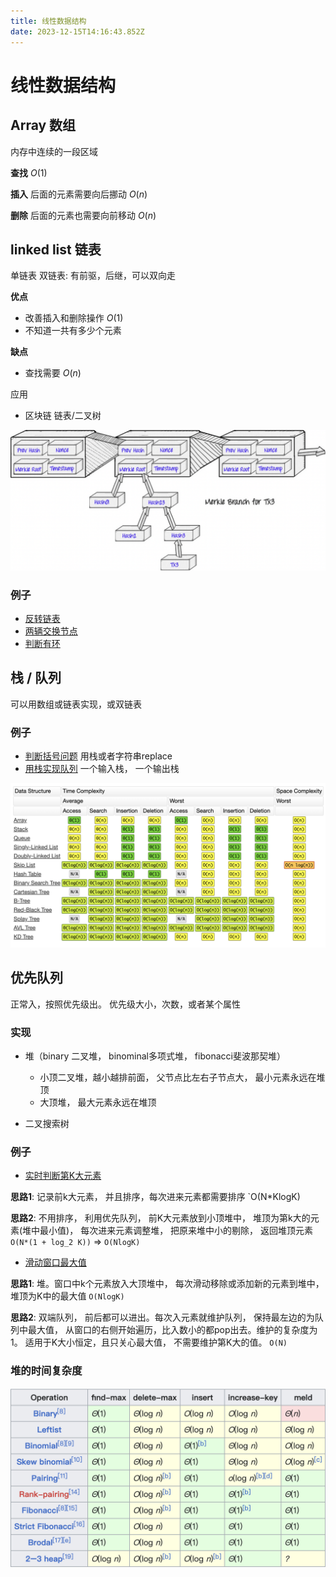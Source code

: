 ```yaml
---
title: 线性数据结构
date: 2023-12-15T14:16:43.852Z
---
```

# 线性数据结构

## Array 数组

内存中连续的一段区域

**查找** $O(1)$

**插入** 后面的元素需要向后挪动 $O(n)$

**删除** 后面的元素也需要向前移动 $O(n)$

## linked list 链表

单链表
双链表: 有前驱，后继，可以双向走

**优点**

* 改善插入和删除操作 $O(1)$
* 不知道一共有多少个元素

**缺点**

* 查找需要 $O(n)$

应用

* 区块链 链表/二叉树

![block chain](/images/array-1.png)

### 例子

* [反转链表](https://leetcode.cn/problems/reverse-linked-list/)
* [两辆交换节点](https://leetcode.cn/problems/swap-nodes-in-pairs/description/)
* [判断有环](https://leetcode.cn/problems/linked-list-cycle/)

## 栈 / 队列

可以用数组或链表实现，或双链表

### 例子

* [判断括号问题](https://leetcode.cn/problems/valid-parentheses/)
  用栈或者字符串replace
* [用栈实现队列](https://leetcode.cn/problems/implement-queue-using-stacks/)
  一个输入栈， 一个输出栈

[![事件复杂度](/images/array-2.png)](https://www.bigocheatsheet.com/)

## 优先队列

正常入，按照优先级出。 优先级大小，次数，或者某个属性

### 实现

* 堆（binary 二叉堆， binominal多项式堆， fibonacci斐波那契堆）

  * 小顶二叉堆，越小越排前面， 父节点比左右子节点大， 最小元素永远在堆顶
  * 大顶堆， 最大元素永远在堆顶
* 二叉搜索树

### 例子

* [实时判断第K大元素](https://leetcode.cn/problems/kth-largest-element-in-a-stream/)

**思路1**: 记录前k大元素， 并且排序，每次进来元素都需要排序 `O(N*KlogK)

**思路2**: 不用排序， 利用优先队列， 前K大元素放到小顶堆中， 堆顶为第k大的元素(堆中最小值)， 每次进来元素调整堆， 把原来堆中小的剔除， 返回堆顶元素  `O(N*(1 + log_2 K))` => `O(NlogK)`

* [滑动窗口最大值](https://leetcode.cn/problems/sliding-window-maximum/)

**思路1**: 堆。窗口中k个元素放入大顶堆中， 每次滑动移除或添加新的元素到堆中，堆顶为K中的最大值 `O(NlogK)`

**思路2**: 双端队列， 前后都可以进出。每次入元素就维护队列， 保持最左边的为队列中最大值， 从窗口的右侧开始遍历，比入数小的都pop出去。维护的复杂度为1。 适用于K大小恒定，且只关心最大值， 不需要维护第K大的值。 `O(N)`

### 堆的时间复杂度

![堆的时间复杂度](/images/截屏2023-12-16-15.58.37.png)

